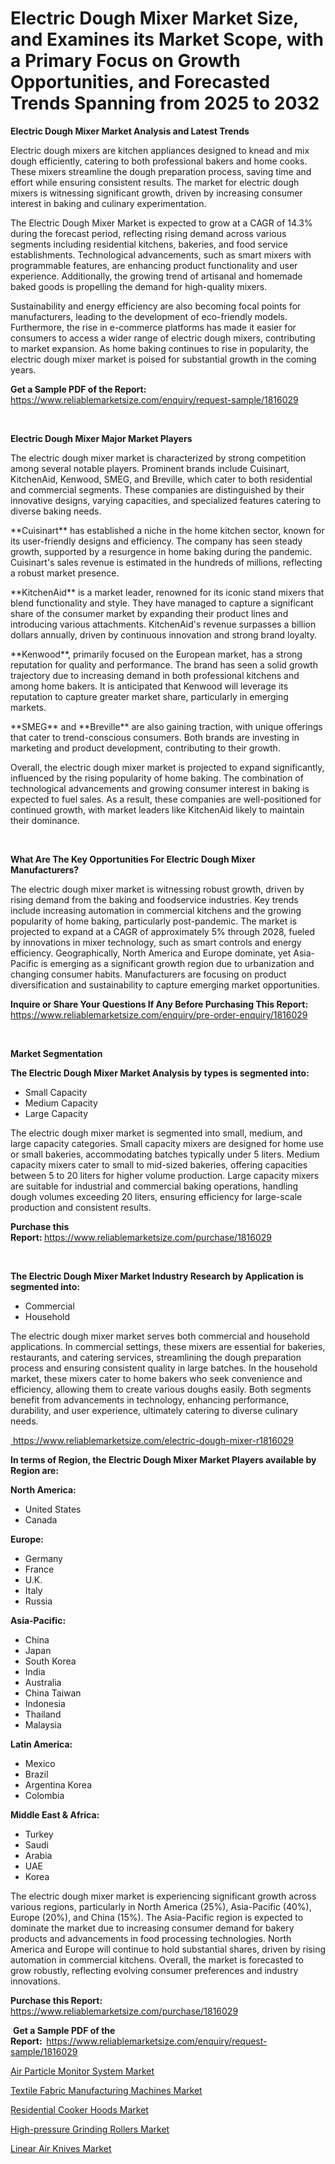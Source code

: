 <p><h1>Electric Dough Mixer Market Size, and Examines its Market Scope, with a Primary Focus on Growth Opportunities, and Forecasted Trends Spanning from 2025 to 2032</h1></p><p><strong>Electric Dough Mixer Market Analysis and Latest Trends</strong></p>
<p><p>Electric dough mixers are kitchen appliances designed to knead and mix dough efficiently, catering to both professional bakers and home cooks. These mixers streamline the dough preparation process, saving time and effort while ensuring consistent results. The market for electric dough mixers is witnessing significant growth, driven by increasing consumer interest in baking and culinary experimentation. </p><p>The Electric Dough Mixer Market is expected to grow at a CAGR of 14.3% during the forecast period, reflecting rising demand across various segments including residential kitchens, bakeries, and food service establishments. Technological advancements, such as smart mixers with programmable features, are enhancing product functionality and user experience. Additionally, the growing trend of artisanal and homemade baked goods is propelling the demand for high-quality mixers. </p><p>Sustainability and energy efficiency are also becoming focal points for manufacturers, leading to the development of eco-friendly models. Furthermore, the rise in e-commerce platforms has made it easier for consumers to access a wider range of electric dough mixers, contributing to market expansion. As home baking continues to rise in popularity, the electric dough mixer market is poised for substantial growth in the coming years.</p></p>
<p><strong>Get a Sample PDF of the Report:&nbsp;</strong> <a href="https://www.reliablemarketsize.com/enquiry/request-sample/1816029?utm_campaign=2008&utm_medium=2&utm_source=Github&utm_content=ia&utm_term=28022025&utm_id=electric-dough-mixer">https://www.reliablemarketsize.com/enquiry/request-sample/1816029</a></p>
<p>&nbsp;</p>
<p><strong>Electric Dough Mixer Major Market Players</strong></p>
<p><p>The electric dough mixer market is characterized by strong competition among several notable players. Prominent brands include Cuisinart, KitchenAid, Kenwood, SMEG, and Breville, which cater to both residential and commercial segments. These companies are distinguished by their innovative designs, varying capacities, and specialized features catering to diverse baking needs.</p><p>**Cuisinart** has established a niche in the home kitchen sector, known for its user-friendly designs and efficiency. The company has seen steady growth, supported by a resurgence in home baking during the pandemic. Cuisinart's sales revenue is estimated in the hundreds of millions, reflecting a robust market presence.</p><p>**KitchenAid** is a market leader, renowned for its iconic stand mixers that blend functionality and style. They have managed to capture a significant share of the consumer market by expanding their product lines and introducing various attachments. KitchenAid's revenue surpasses a billion dollars annually, driven by continuous innovation and strong brand loyalty.</p><p>**Kenwood**, primarily focused on the European market, has a strong reputation for quality and performance. The brand has seen a solid growth trajectory due to increasing demand in both professional kitchens and among home bakers. It is anticipated that Kenwood will leverage its reputation to capture greater market share, particularly in emerging markets.</p><p>**SMEG** and **Breville** are also gaining traction, with unique offerings that cater to trend-conscious consumers. Both brands are investing in marketing and product development, contributing to their growth.</p><p>Overall, the electric dough mixer market is projected to expand significantly, influenced by the rising popularity of home baking. The combination of technological advancements and growing consumer interest in baking is expected to fuel sales. As a result, these companies are well-positioned for continued growth, with market leaders like KitchenAid likely to maintain their dominance.</p></p>
<p>&nbsp;</p>
<p><strong>What Are The Key Opportunities For Electric Dough Mixer Manufacturers?</strong></p>
<p><p>The electric dough mixer market is witnessing robust growth, driven by rising demand from the baking and foodservice industries. Key trends include increasing automation in commercial kitchens and the growing popularity of home baking, particularly post-pandemic. The market is projected to expand at a CAGR of approximately 5% through 2028, fueled by innovations in mixer technology, such as smart controls and energy efficiency. Geographically, North America and Europe dominate, yet Asia-Pacific is emerging as a significant growth region due to urbanization and changing consumer habits. Manufacturers are focusing on product diversification and sustainability to capture emerging market opportunities.</p></p>
<p><strong>Inquire or Share Your Questions If Any Before Purchasing This Report:</strong> <a href="https://www.reliablemarketsize.com/enquiry/pre-order-enquiry/1816029?utm_campaign=2008&utm_medium=2&utm_source=Github&utm_content=ia&utm_term=28022025&utm_id=electric-dough-mixer">https://www.reliablemarketsize.com/enquiry/pre-order-enquiry/1816029</a></p>
<p>&nbsp;</p>
<p><strong>Market Segmentation</strong></p>
<p><strong>The Electric Dough Mixer Market Analysis by types is segmented into:</strong></p>
<p><ul><li>Small Capacity</li><li>Medium Capacity</li><li>Large Capacity</li></ul></p>
<p><p>The electric dough mixer market is segmented into small, medium, and large capacity categories. Small capacity mixers are designed for home use or small bakeries, accommodating batches typically under 5 liters. Medium capacity mixers cater to small to mid-sized bakeries, offering capacities between 5 to 20 liters for higher volume production. Large capacity mixers are suitable for industrial and commercial baking operations, handling dough volumes exceeding 20 liters, ensuring efficiency for large-scale production and consistent results.</p></p>
<p><strong>Purchase this Report:&nbsp;</strong><a href="https://www.reliablemarketsize.com/purchase/1816029?utm_campaign=2008&utm_medium=2&utm_source=Github&utm_content=ia&utm_term=28022025&utm_id=electric-dough-mixer">https://www.reliablemarketsize.com/purchase/1816029</a></p>
<p>&nbsp;</p>
<p><strong>The Electric Dough Mixer Market Industry Research by Application is segmented into:</strong></p>
<p><ul><li>Commercial</li><li>Household</li></ul></p>
<p><p>The electric dough mixer market serves both commercial and household applications. In commercial settings, these mixers are essential for bakeries, restaurants, and catering services, streamlining the dough preparation process and ensuring consistent quality in large batches. In the household market, these mixers cater to home bakers who seek convenience and efficiency, allowing them to create various doughs easily. Both segments benefit from advancements in technology, enhancing performance, durability, and user experience, ultimately catering to diverse culinary needs.</p></p>
<p><a href="https://www.reliablemarketsize.com/electric-dough-mixer-r1816029?utm_campaign=2008&utm_medium=2&utm_source=Github&utm_content=ia&utm_term=28022025&utm_id=electric-dough-mixer">&nbsp;https://www.reliablemarketsize.com/electric-dough-mixer-r1816029</a></p>
<p><strong>In terms of Region, the Electric Dough Mixer Market Players available by Region are:</strong></p>
<p>
    <p> <strong> North America: </strong>
        <ul>
            <li>United States</li>
            <li>Canada</li>
        </ul>
        </p> 
    <p> <strong> Europe: </strong>
        <ul>
            <li>Germany</li>
            <li>France</li>
            <li>U.K.</li>
            <li>Italy</li>
            <li>Russia</li>
        </ul>
        </p> 
    <p> <strong> Asia-Pacific: </strong>
        <ul>
            <li>China</li>
            <li>Japan</li>
            <li>South Korea</li>
            <li>India</li>
            <li>Australia</li>
            <li>China Taiwan</li>
            <li>Indonesia</li>
            <li>Thailand</li>
            <li>Malaysia</li>
        </ul>
        </p> 
    <p> <strong> Latin America: </strong>
        <ul>
            <li>Mexico</li>
            <li>Brazil</li>
            <li>Argentina Korea</li>
            <li>Colombia</li>
        </ul>
        </p> 
    <p> <strong> Middle East & Africa: </strong>
        <ul>
            <li>Turkey</li>
            <li>Saudi</li>
            <li>Arabia</li>
            <li>UAE</li>
            <li>Korea</li>
        </ul>
    </p>
    </p>
<p><p>The electric dough mixer market is experiencing significant growth across various regions, particularly in North America (25%), Asia-Pacific (40%), Europe (20%), and China (15%). The Asia-Pacific region is expected to dominate the market due to increasing consumer demand for bakery products and advancements in food processing technologies. North America and Europe will continue to hold substantial shares, driven by rising automation in commercial kitchens. Overall, the market is forecasted to grow robustly, reflecting evolving consumer preferences and industry innovations.</p></p>
<p><strong>Purchase this Report: </strong><a href="https://www.reliablemarketsize.com/purchase/1816029?utm_campaign=2008&utm_medium=2&utm_source=Github&utm_content=ia&utm_term=28022025&utm_id=electric-dough-mixer">https://www.reliablemarketsize.com/purchase/1816029</a></p>
<p>&nbsp;<strong>Get a Sample PDF of the Report:&nbsp;&nbsp;</strong><a href="https://www.reliablemarketsize.com/enquiry/request-sample/1816029?utm_campaign=2008&utm_medium=2&utm_source=Github&utm_content=ia&utm_term=28022025&utm_id=electric-dough-mixer">https://www.reliablemarketsize.com/enquiry/request-sample/1816029</a></p>
<p><strong></strong></p>
<p><p><a href="https://github.com/casimbrhelck/Market-Research-Report-List-1/blob/main/air-particle-monitor-system-market.md?utm_campaign=2008&utm_medium=2&utm_source=Github&utm_content=ia&utm_term=28022025&utm_id=electric-dough-mixer">Air Particle Monitor System Market</a></p><p><a href="https://github.com/daleogrando/Market-Research-Report-List-1/blob/main/textile-fabric-manufacturing-machines-market.md?utm_campaign=2008&utm_medium=2&utm_source=Github&utm_content=ia&utm_term=28022025&utm_id=electric-dough-mixer">Textile Fabric Manufacturing Machines Market</a></p><p><a href="https://github.com/dayaanapis5/Market-Research-Report-List-1/blob/main/residential-cooker-hoods-market.md?utm_campaign=2008&utm_medium=2&utm_source=Github&utm_content=ia&utm_term=28022025&utm_id=electric-dough-mixer">Residential Cooker Hoods Market</a></p><p><a href="https://github.com/usraceby/Market-Research-Report-List-1/blob/main/high-pressure-grinding-rollers-market.md?utm_campaign=2008&utm_medium=2&utm_source=Github&utm_content=ia&utm_term=28022025&utm_id=electric-dough-mixer">High-pressure Grinding Rollers Market</a></p><p><a href="https://github.com/shamstirroc7/Market-Research-Report-List-1/blob/main/linear-air-knives-market.md?utm_campaign=2008&utm_medium=2&utm_source=Github&utm_content=ia&utm_term=28022025&utm_id=electric-dough-mixer">Linear Air Knives Market</a></p></p>